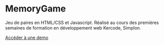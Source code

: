 # MemoryGame

Jeu de paires en HTML/CSS et Javascript.
Réalisé au cours des premières semaines de formation en développement web Kercode, Simplon.


[Accéder à une demo](http://gbs-vannes.com/kercode/marine/Memory/)
